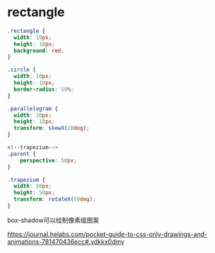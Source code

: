 # rectangle

```css
.rectangle { 
  width: 10px;
  height: 10px;
  background: red;
}

.circle { 
  width: 10px;
  height: 10px;
  border-radius: 50%;
}

.parallelogram {
  width: 10px;
  height: 10px;
  transform: skewX(20deg);
}

<!--trapezium-->
.parent {
    perspective: 50px; 
}

.trapezium {
  width: 50px;
  height: 50px;
  transform: rotateX(50deg);
}
```

box-shadow可以绘制像素级图案

https://journal.helabs.com/pocket-guide-to-css-only-drawings-and-animations-781470436ecc#.ydkkx0dmy